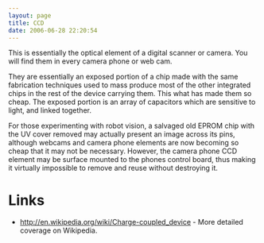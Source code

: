 ```yaml
---
layout: page
title: CCD
date: 2006-06-28 22:20:54
---
```

<p>This is essentially the optical element of a digital scanner or camera. You will find them in every camera phone or web cam.
</p>
<p>They are essentially an exposed portion of a chip made with the same fabrication techniques used to mass produce most of the other integrated chips in the rest of the device carrying them. This what has made them so cheap. The exposed portion is an array of capacitors which are sensitive to light, and linked together.
</p>
<p>For those experimenting with robot vision, a salvaged old EPROM chip with the UV cover removed may actually present an image across its pins, although webcams and camera phone elements are now becoming so cheap that it may not be necessary. However, the camera phone CCD element may be surface mounted to the phones control board, thus making it virtually impossible to remove and reuse without destroying it.
</p>
<h1  id="Links">Links</h1>
<ul><li> <a  href="http://en.wikipedia.org/wiki/Charge-coupled_device" rel="external" target="_blank">http://en.wikipedia.org/wiki/Charge-coupled_device</a> - More detailed coverage on Wikipedia.
</li></ul>